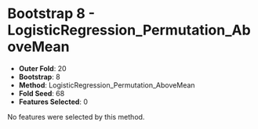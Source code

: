 # Bootstrap 8 - LogisticRegression_Permutation_AboveMean

- **Outer Fold**: 20
- **Bootstrap**: 8
- **Method**: LogisticRegression_Permutation_AboveMean
- **Fold Seed**: 68
- **Features Selected**: 0

No features were selected by this method.
